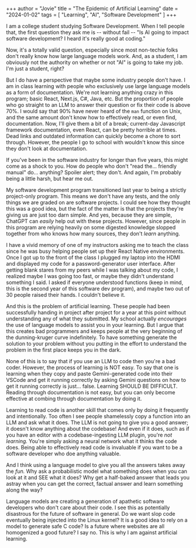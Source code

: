 +++
author = "Jovie"
title = "The Epidemic of Artificial Learning"
date = "2024-01-02"
tags = [
    "Learning", "AI", "Software Development"
]
+++

I am a college student studying Software Development. When I tell people that, the first question they ask me is -- without fail -- "Is AI going to impact software development? I heard it's really good at coding."

Now, it's a totally valid question, especially since most non-techie folks don't really know how large language models work. And, as a student, I am obviously not the authority on whether or not "AI" is going to take my job. I'm just a student, right?

But I do have a perspective that maybe some industry people don't have. I am in class learning with people who exclusively use large language models as a form of documentation. We're not learning anything crazy in this program; basic React, Next.js, C#, Java, etc. But the proportion of people who go straight to an LLM to answer their question or fix their code is above 70%. I would say that 90% have never heard of the `man` function on Unix, and the same amount don't know how to effectively read, or even find, documentation. Now, I'll give them a bit of a break; current-day Javascript framework documentation, even React, can be pretty horrible at times. Dead links and outdated information can quickly become a chore to sort through. However, the people I go to school with wouldn't know this since they don't look at documentation.

If you've been in the software industry for longer than five years, this might come as a shock to you. How do people who don't "read the... friendly manual" do... anything? Spoiler alert; they don't. And again, I'm probably being a little harsh, but hear me out.

My software development program transitioned last year to being a strictly project-only program. This means we don't have any tests, and the only things we are graded on are software projects. I could see how they thought this was a good idea, but the fact of the matter is that the projects they're giving us are just too darn simple. And yes, because they are simple, ChatGPT can _easily_ help out with these projects. However, since people in this program are relying heavily on some digested knowledge slopped together from who knows how many sources, they don't _learn_ anything.

I have a vivid memory of one of my instructors asking me to teach the class since he was busy helping people set up their React Native environments. Once I got up to the front of the class I plugged my laptop into the HDMI and displayed my code for a password-generator user interface. After getting blank stares from my peers while I was talking about my code, I realized maybe I was going too fast, or maybe they didn't understand something I said. I asked if everyone understood functions (keep in mind, this is the second year of this software dev program), and maybe two out of 30 people raised their hands. I couldn't believe it.

And this is the problem of artificial learning. These people had been successfully handing in project after project for a year at this point without understanding any of what they submitted. My school actually _encourages_ the use of language models to assist you in your learning. But I argue that this creates bad programmers and keeps people at the very beginning of the dunning-kruger curve indefinitely. To have something generate the solution to your problem without you putting in the effort to understand the problem in the first place keeps you in the dark.

None of this is to say that if you use an LLM to code then you're a bad coder. However, the process of learning is NOT easy. To say that one is learning when they copy and paste Gemini-generated code into their VSCode and get it running correctly by asking Gemini questions on how to get it running correctly is just... false. Learning SHOULD BE DIFFICULT. Reading through documentation is not easy, but you can only become effective at combing through documentation by doing it.

Learning to read code is another skill that comes only by doing it frequently and intentionally. Too often I see people shamelessly copy a function into an LLM and ask what it does. The LLM is not going to give you a good answer; it doesn't know anything about the codebase! And even if it does, such as if you have an editor with a codebase-ingesting LLM plugin, you're _not learning._ You're simply asking a neural network what it thinks the code does. Being able to effectively read code is invaluable if you want to be a software developer who doe anything valuable.

And I think using a language model to give you all the answers takes away the _fun._ Why ask a probabilistic model what something does when you can look at it and SEE what it does? Why get a half-baked answer that leads you astray when you can get the correct, factual answer and learn something along the way?

Language models are creating a generation of apathetic software developers who don't care about their code. I see this as potentially disastrous for the future of software in general. Do we want slop code eventually being injected into the Linux kernel? It is a good idea to rely on a model to generate safe C code? Is a future where websites are all homogenized a good future? I say no. This is why I am against artificial learning.
